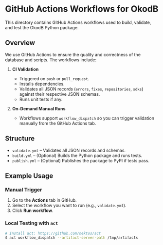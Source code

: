 # GitHub Actions Workflows for OkodB

This directory contains GitHub Actions workflows used to build, validate, and test the OkodB Python package.

## Overview

We use GitHub Actions to ensure the quality and correctness of the database and scripts. The workflows include:

1. **CI Validation**
   - Triggered on `push` or `pull_request`.
   - Installs dependencies.
   - Validates all JSON records (`errors`, `fixes`, `repositories`, `sdks`) against their respective JSON schemas.
   - Runs unit tests if any.

2. **On-Demand Manual Runs**
   - Workflows support `workflow_dispatch` so you can trigger validation manually from the GitHub Actions tab.

## Structure

- `validate.yml` – Validates all JSON records and schemas.
- `build.yml` – (Optional) Builds the Python package and runs tests.
- `publish.yml` – (Optional) Publishes the package to PyPI if tests pass.

## Example Usage

### Manual Trigger

1. Go to the **Actions** tab in GitHub.
2. Select the workflow you want to run (e.g., `validate.yml`).
3. Click **Run workflow**.

### Local Testing with `act`

```bash
# Install act: https://github.com/nektos/act
$ act workflow_dispatch --artifact-server-path /tmp/artifacts
```
